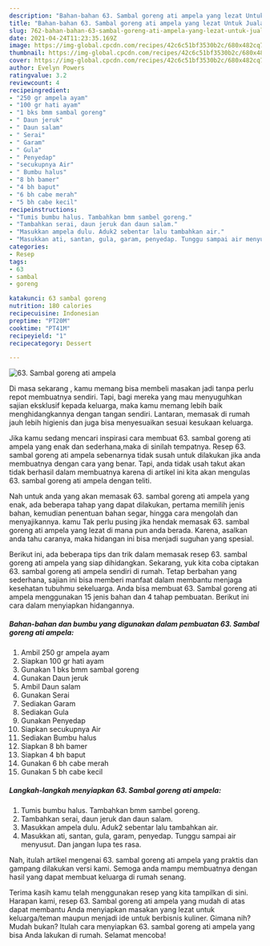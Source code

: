 ```yaml
---
description: "Bahan-bahan 63. Sambal goreng ati ampela yang lezat Untuk Jualan"
title: "Bahan-bahan 63. Sambal goreng ati ampela yang lezat Untuk Jualan"
slug: 762-bahan-bahan-63-sambal-goreng-ati-ampela-yang-lezat-untuk-jualan
date: 2021-04-24T11:23:35.169Z
image: https://img-global.cpcdn.com/recipes/42c6c51bf3530b2c/680x482cq70/63-sambal-goreng-ati-ampela-foto-resep-utama.jpg
thumbnail: https://img-global.cpcdn.com/recipes/42c6c51bf3530b2c/680x482cq70/63-sambal-goreng-ati-ampela-foto-resep-utama.jpg
cover: https://img-global.cpcdn.com/recipes/42c6c51bf3530b2c/680x482cq70/63-sambal-goreng-ati-ampela-foto-resep-utama.jpg
author: Evelyn Powers
ratingvalue: 3.2
reviewcount: 4
recipeingredient:
- "250 gr ampela ayam"
- "100 gr hati ayam"
- "1 bks bmm sambal goreng"
- " Daun jeruk"
- " Daun salam"
- " Serai"
- " Garam"
- " Gula"
- " Penyedap"
- "secukupnya Air"
- " Bumbu halus"
- "8 bh bamer"
- "4 bh baput"
- "6 bh cabe merah"
- "5 bh cabe kecil"
recipeinstructions:
- "Tumis bumbu halus. Tambahkan bmm sambel goreng."
- "Tambahkan serai, daun jeruk dan daun salam."
- "Masukkan ampela dulu. Aduk2 sebentar lalu tambahkan air."
- "Masukkan ati, santan, gula, garam, penyedap. Tunggu sampai air menyusut. Dan jangan lupa tes rasa."
categories:
- Resep
tags:
- 63
- sambal
- goreng

katakunci: 63 sambal goreng 
nutrition: 180 calories
recipecuisine: Indonesian
preptime: "PT20M"
cooktime: "PT41M"
recipeyield: "1"
recipecategory: Dessert

---
```



![63. Sambal goreng ati ampela](https://img-global.cpcdn.com/recipes/42c6c51bf3530b2c/680x482cq70/63-sambal-goreng-ati-ampela-foto-resep-utama.jpg)

Di masa  sekarang , kamu memang bisa membeli masakan jadi tanpa perlu repot membuatnya sendiri. Tapi, bagi mereka yang mau menyuguhkan sajian eksklusif kepada keluarga, maka kamu memang lebih baik menghidangkannya dengan tangan sendiri. Lantaran, memasak di rumah jauh lebih higienis dan juga bisa menyesuaikan sesuai kesukaan keluarga.

Jika kamu sedang mencari inspirasi cara membuat 63. sambal goreng ati ampela yang enak dan sederhana,maka di sinilah tempatnya. Resep 63. sambal goreng ati ampela  sebenarnya tidak susah untuk dilakukan jika anda membuatnya dengan cara yang benar. Tapi, anda tidak usah takut akan tidak berhasil dalam membuatnya 
karena di artikel ini kita akan mengulas 63. sambal goreng ati ampela dengan teliti.  



Nah untuk anda yang akan memasak 63. sambal goreng ati ampela yang enak, ada beberapa tahap yang dapat dilakukan, pertama memilih jenis bahan, kemudian penentuan bahan segar, hingga cara mengolah dan menyajikannya. kamu Tak perlu pusing jika hendak memasak 63. sambal goreng ati ampela yang lezat di mana pun anda berada. Karena, asalkan anda  tahu caranya, maka hidangan ini bisa menjadi suguhan yang spesial.

Berikut ini, ada beberapa tips dan trik dalam memasak resep 63. sambal goreng ati ampela yang siap dihidangkan. Sekarang, yuk kita coba ciptakan 63. sambal goreng ati ampela sendiri di rumah. Tetap berbahan yang sederhana, sajian ini bisa memberi manfaat dalam membantu menjaga kesehatan tubuhmu sekeluarga. Anda bisa membuat 63. Sambal goreng ati ampela menggunakan 15 jenis bahan dan 4 tahap pembuatan. Berikut ini cara dalam menyiapkan hidangannya.

<!--inarticleads1-->

##### Bahan-bahan dan bumbu yang digunakan dalam pembuatan 63. Sambal goreng ati ampela:

1. Ambil 250 gr ampela ayam
1. Siapkan 100 gr hati ayam
1. Gunakan 1 bks bmm sambal goreng
1. Gunakan  Daun jeruk
1. Ambil  Daun salam
1. Gunakan  Serai
1. Sediakan  Garam
1. Sediakan  Gula
1. Gunakan  Penyedap
1. Siapkan secukupnya Air
1. Sediakan  Bumbu halus
1. Siapkan 8 bh bamer
1. Siapkan 4 bh baput
1. Gunakan 6 bh cabe merah
1. Gunakan 5 bh cabe kecil




<!--inarticleads2-->

##### Langkah-langkah menyiapkan 63. Sambal goreng ati ampela:

1. Tumis bumbu halus. Tambahkan bmm sambel goreng.
1. Tambahkan serai, daun jeruk dan daun salam.
1. Masukkan ampela dulu. Aduk2 sebentar lalu tambahkan air.
1. Masukkan ati, santan, gula, garam, penyedap. Tunggu sampai air menyusut. Dan jangan lupa tes rasa.




Nah, itulah artikel mengenai  63. sambal goreng ati ampela  yang praktis dan gampang dilakukan versi kami. Semoga anda mampu membuatnya dengan hasil yang dapat membuat keluarga di rumah senang. 

Terima kasih kamu telah menggunakan resep yang kita tampilkan di sini. Harapan kami, resep  63. Sambal goreng ati ampela yang mudah di atas dapat membantu Anda menyiapkan masakan yang lezat untuk keluarga/teman maupun menjadi ide untuk berbisnis kuliner. Gimana nih? Mudah bukan? Itulah cara menyiapkan 63. sambal goreng ati ampela yang bisa Anda lakukan di rumah. Selamat mencoba!

